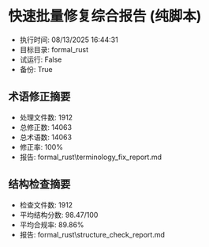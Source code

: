 ﻿# 快速批量修复综合报告 (纯脚本)

- 执行时间: 08/13/2025 16:44:31
- 目标目录: formal_rust
- 试运行: False
- 备份: True

## 术语修正摘要

- 处理文件数: 1912
- 总修正数: 14063
- 总术语数: 14063
- 修正率: 100%
- 报告: formal_rust\terminology_fix_report.md

## 结构检查摘要

- 检查文件数: 1912
- 平均结构分数: 98.47/100
- 平均合规率: 89.86%
- 报告: formal_rust\structure_check_report.md
